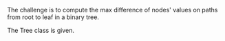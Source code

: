 The challenge is to compute the max difference of nodes' values on paths from root to leaf in a binary tree.

The Tree class is given.